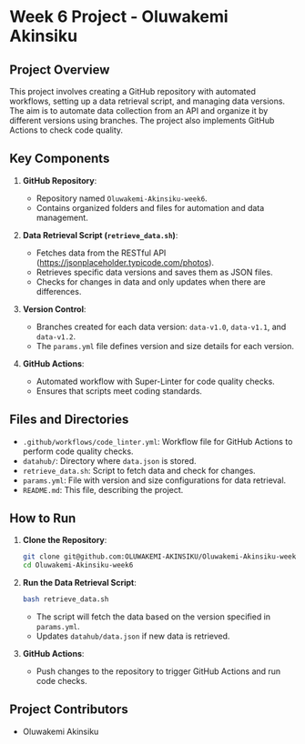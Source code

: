 # Week 6 Project - Oluwakemi Akinsiku

## Project Overview
This project involves creating a GitHub repository with automated workflows, setting up a data retrieval script, and managing data versions. The aim is to automate data collection from an API and organize it by different versions using branches. The project also implements GitHub Actions to check code quality.

## Key Components
1. **GitHub Repository**: 
   - Repository named `Oluwakemi-Akinsiku-week6`.
   - Contains organized folders and files for automation and data management.

2. **Data Retrieval Script (`retrieve_data.sh`)**:
   - Fetches data from the RESTful API (https://jsonplaceholder.typicode.com/photos).
   - Retrieves specific data versions and saves them as JSON files.
   - Checks for changes in data and only updates when there are differences.

3. **Version Control**:
   - Branches created for each data version: `data-v1.0`, `data-v1.1`, and `data-v1.2`.
   - The `params.yml` file defines version and size details for each version.

4. **GitHub Actions**:
   - Automated workflow with Super-Linter for code quality checks.
   - Ensures that scripts meet coding standards.

## Files and Directories
- `.github/workflows/code_linter.yml`: Workflow file for GitHub Actions to perform code quality checks.
- `datahub/`: Directory where `data.json` is stored.
- `retrieve_data.sh`: Script to fetch data and check for changes.
- `params.yml`: File with version and size configurations for data retrieval.
- `README.md`: This file, describing the project.

## How to Run
1. **Clone the Repository**:
   ```bash
   git clone git@github.com:OLUWAKEMI-AKINSIKU/Oluwakemi-Akinsiku-week6.git
   cd Oluwakemi-Akinsiku-week6
   ```
2. **Run the Data Retrieval Script**:
   ```bash
   bash retrieve_data.sh
   ```
   - The script will fetch the data based on the version specified in `params.yml`.
   - Updates `datahub/data.json` if new data is retrieved.

3. **GitHub Actions**:
   - Push changes to the repository to trigger GitHub Actions and run code checks.

## Project Contributors
- Oluwakemi Akinsiku
